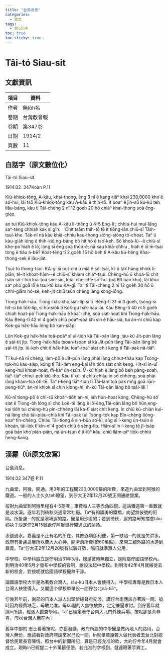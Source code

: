 ```yaml
---
title: "台島消息"
categories:
  - 散文
tags:
  - 無lo̍h名
toc: true
toc_sticky: true
---
```


# Tâi-tó Siau-sit

## 文獻資訊

| 項目 | 資料 |
|---|---|
| 作者 | 無lo̍h名 |
| 卷期 | 台灣教會報 |
| 卷期 | 第347卷 |
| 日期 | 1914/2 |
| 頁數 | 11 |

## 白話字（原文數位化）

Tâi-tó Siau-sit.

1914.02. 347Koàn P.11

Kiú-khiok-tông, A-kâu, khai-thong. ēng 3 nî ê kang-tiâⁿ khai 230,0000 kho͘ ê só͘-huì, lâi tsō Kiù-khiok-tông kàu A-kâu ê thih-tō. It poaⁿ ê jîn-sū kú-kú teh liâu-bāng, kàu tī Tāi-chèng 2 nî 12 goe̍h 20 hō chiàⁿ khai-thong soà êng-gia̍p.

àn tuì Kiú-khiok-tông kàu A-kâu lí-thêng ū 4-5 Eng-lí ; chhia-huì muí-lâng saⁿ-téng chhiah kak sì gîn.    Chit tsām thih-tō tē it tiōng-lân chiū-sī Tām-tsuí-khe. Ta̍k-nî nā kàu khiā-chhiu kau-thong siông-siông tō͘-choat. Taⁿ ū kàu-gia̍h ióng ê thih-kiô,ǹg-bāng bô hit hō ê tsó͘-keh. Só͘ khoà-lū--ê chiū-sī khe-po͘ hiah ê lō͘, lóng sī ēng soa thūn-ê; nā kàu khiā-chhiu , hiah ê lō͘ m̄-tsai tòng ē tiâu á-bē? Koat-tēng tī 2 goe̍h 15 hō beh tī A-kâu kú-hêng Khai-thong-sek ê lāu-jia̍t.

Tsuí-tō thong-tsuí. KA-gī sī put-chí ū miâ ê só͘-tsāi, kî-û ta̍k hāng khiok lī-piān, tē-it khoat-hām--ê chiū-sī khiàm chiáⁿ-tsuí. Chèng-hú ū khoà-lū chit tsân só͘-í huì toā-toā sim-sîn, khai chē-chē só͘-huì (oá 60 bān kho͘), lâi khui saⁿ phò͘ goā lō͘ ê tsuí-tō kàu KA-gī. Taⁿ tī Tāi-chèng 2 nî 12 goe̍h 20 hō ū chhì-giām hó-sè, keh-ji̍t chiū tsún chèng lâng kong-iōng.

Tiong-ha̍k-hāu. Tiong-ha̍k-kho siat-li̍p sī tī  Bêng-tī 31 nî 3 goe̍h, tsóng-sī hit-sî bô to̍k-li̍p, sī hū-sio̍k tī Kok-gú ha̍k-hāu lāi. Kàu Bêng-tī 40 nî 5 goe̍h chiah hoat-pò͘ Tiong-ha̍k-hāu ê koaⁿ-chè, soà siat-hoat khí Tiong-ha̍k-hāu. Kàu Beng-tī 42 nî 4 goe̍h chiū poaⁿ-soá khì sin ê hāu-sià, tuì án-ni chiū kap Kok-gú ha̍k-hāu lóng bô kan-sia̍p.

Lūn Kok-gú ha̍k-hāu toā-poàⁿ sī uī-tio̍h kà Tâi-oân lâng ,iáu-kú Ji̍t-pún lâng ē sái-tit ji̍p. Tiong-ha̍k-hāu tsoan-tsoan sī kà Ji̍t-pún lâng Tâi-oân lâng bē sái-tit ji̍p. iū-koh chit ê ha̍k-hāu toaⁿ-toaⁿ siat chi̍t keng tī Tâi-pak nā-tiāⁿ.

Tī kuí-nā nî chêng, lâm-pō͘ ê Ji̍t-pún lâng phài lâng chhut-thâu kap Tsóng-tok-hú kau-sia̍p, kóng tī Tâi-lâm eng-kai ia̍h tio̍h siat chi̍t keng. Hit-sî in-uī keng-huì khoat-hoa̍t, m̄-káⁿ ún-tsún. M̄-kú hiah ê lâng bô beh pàng-soah, tiāⁿ-tiāⁿ chhui-pek kiû-thó. Kàu tī kū-nî chiū chiàu in só͘ chhéng, soà phài lâng khàm-tsa o̍h-tē. Taⁿ í-keng tiāⁿ-tio̍h tī Tâi-lâm toā pak mn̂g goā liān-peng-tiûⁿ. án-ni khiok sī chin kiong-hí, m̄-kú Tâi-oân lâng bô tsāi-lāi !

Kū-nî tiong-pō͘ ê chì-sū khoàⁿ-tio̍h án-ni, ia̍h hùn-hoat kóng, Chèng-hú só͘ siat ê Tiong-o̍h lóng sī chò Loē-tē lâng ê lō͘-ēng,Tâi-oân lâng bô hūn,eng-kai tio̍h tuì chèng-hú pín-chhéng lâi ka-tī siat chi̍t keng. In chiū kú-chiàn kuí-nā lâng chò tāi-piáu-chiá khì Tâi-pak tuì Tsóng-tok kap Bîn-chèng tióng-koaⁿ tîn-chêng. Chiàu Tâi-tiong ê sin-bûn só͘-kì, sǹg sī í-keng ún-tsún ê khoán, tāi-io̍k tī kin-nî 4 goe̍h chiū ē sêng-li̍p. Hiān-sî in í-keng tê jī-tsa̍p goā bān kho͘ piān-piān, nā ún-tsún ê jī-iūⁿ kàu, chiū liâm-piⁿ tio̍k-chhiú heng-kang.

## 漢羅（Ùi原文改寫）

台島消息。

1914.02 347卷 P.11

九曲堂，阿猴，開通。用3年的工程開230,0000箍的所費，來造九曲堂到阿猴的鐵道。一般的人士久久teh瞭望，到佇大正2年12月20號正開通紲營業。

按對九曲堂到阿猴里程有4-5英哩；車費每人三等赤角四銀。這站鐵道第一重難就是淡水溪。逐年若到徛秋交通常常杜絕。Taⁿ有夠額勇的鐵橋，向望無彼號的阻隔。所掛慮--的就是溪埔遐的路，攏是用沙囤的；若到徛秋，遐的路毋知擋會tiâu抑袂？決定佇2月15號欲佇阿猴舉行開通式的鬧熱。

水道通水。嘉義是不止有名的所在，其餘逐項卻利便，第一缺陷--的就是欠汫水。政府有掛慮這層所以費大大心神，開濟濟所費(倚60萬箍)，來開三舖外路的水道到嘉義。Taⁿ佇大正2年12月20號有試驗好勢，隔日就準眾人公用。

中學校。中學科設立是佇明治31年3月，總是彼時無獨立，是附屬佇國語學校內。到明治40年5月才發布中學校的官制，紲設法起中學校。到明治42年4月就搬徙去新的校舍，對按呢就佮國語學校攏無干涉。

論國語學校大半是為著教台灣人，iáu-kú日本人會使得入。中學校專專是教日本人台灣人袂使得入。又閣這个學校單單設一間佇台北nā-tiāⁿ。

佇幾若年前，南部的日本人派人出頭佮總督府交涉，講佇台南應該亦著設一間。彼時因為經費缺乏，毋敢允准。毋kú遐的人無欲放煞，定定催逼求討。到佇舊年就照in所請，紲派人勘查學地。Taⁿ已經定著佇台南大北門外練兵場。按呢卻是真恭喜，毋kú台灣人無在內！

舊年中部的 志士看著按呢，亦奮發講，政府所設的中學攏是做內地人的路用，台灣人無份，應該著對政府聘請來家己設一間。In就舉薦幾若人做代表者去台北對總督佮民眾長官陳情。照台中的新聞所記，算是已經允准的款，大約佇今年4月就會成立。現時in已經提二十外萬箍便便，若允准的字樣到，就連鞭著手興工。
